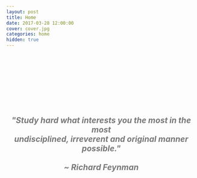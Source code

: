 ```yaml
---
layout: post
title: Home
date: 2017-03-28 12:00:00
cover: cover.jpg
categories: home
hidden: true
---
```


<html>
<br><br>
<br><br>
<br><br>
<br><br>
</html>

<html>
<style>
body {
        color: #787878;
}
</style>
</html>

<html>
<center>
<h2>
<i>
"Study hard what interests you the most in the most
<br>
undisciplined, irreverent and original manner possible."
<br><br>
~ Richard Feynman
</i>
</h2>
</center>
</html>
